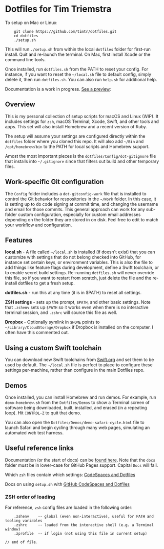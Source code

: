 # Dotfiles for Tim Triemstra

To setup on Mac or Linux:

```
    git clone https://github.com/timtr/dotfiles.git
    cd dotfiles
    ./setup.sh
```

This will run `./setup.sh` from within the local `dotfiles` folder for first-run install. Quit and re-launch the terminal. On Mac, first install Xcode or the command line tools. 

Once installed, run `dotfiles.sh` from the PATH to reset your config. For instance, if you want to reset the `~/local.sh` file to default config, simply delete it, then run `dotfiles.sh`. You can also run `help.sh` for additional help.

Documentation is a work in progress. [See a preview](https://timtr.github.io/Dotfiles/):
    

## Overview

This is my personal collection of setup scripts for macOS and Linux (WIP). It includes settings for `zsh`, macOS Terminal, Xcode, Swift, and other tools and apps. This set will also install Homebrew and a recent version of Ruby.

The setup will assume your settings are configured directly within the `dotfiles` folder where you cloned this repo. It will also add `~/Bin` and `/opt/homebrew/bin` to the PATH for local scripts and Homebrew support. 

Amost the most important pieces is the `dotfiles/Config/dot-gitignore` file that installs into `~/.gitignore` since that filters out build and other temporary files.


## Work-specific Git configuration

The `Config` folder includes a `dot-gitconfig-work` file that is installed to control the Git behavior for respositories in the `~/Work` folder. In this case, it is setting up to do code signing at commit time, and changing the username and email for those commits. This general approach can work for any sub-folder custom configuration, especially for custom email addresses depending on the folder they are stored in on disk. Feel free to edit to match your workflow and configuration.


## Features

**local.sh** - A file called `~/local.sh` is installed (if doesn't exist) that you can customize with settings that do not belong checked into GitHub, for instance set certain keys, or environment variables. This is also the file to add things like feature flags during development, define a Swift toolchain, or to enable secret build settings. Re-running `dotfiles.sh` will never override this file, so if you want to restart from scratch, just delete the file and the re-install dotfiles to get a fresh setup.

**dotfiles.sh** - run this at any time (it is in $PATH) to reset all settings. 

**ZSH settings** - sets up the prompt, `$PATH`, and other basic settings. Note that `.zshenv` sets up `$PATH` so it works even when there is no interactive terminal session, and `.zshrc` will source this file as well.

**Dropbox** - Optionally symlink in `$HOME` points to `~/Library/CloudStorage/Dropbox` if Dropbox is installed on the computer. I often have this commented out.


## Using a custom Swift toolchain

You can download new Swift toolchains from [Swift.org](https://swift.org/download/#snapshots) and set them to be used by default.  The `~/local.sh` file is perfect to place to configure these settings per-machine, rather than configure in the main Dotfiles repo. 


## Demos

Once installed, you can install Homebrew and run demos. For example, run `demo-homebrew.sh` from the `Dotfiles/Demos` to show a Terminal screen of software being downloaded, built, installed, and erased (in a repeating loop). Hit `CONTROL-Z` to quit that demo.

You can also open the `Dotfiles/Demos/demo-safari-cycle.html` file to launch Safari and begin cycling through many web pages, simulating an automated web test harness. 


## Useful reference links

Documentation (or the start of docs) can be [found here](https://timtr.github.io/Dotfiles/docs/). Note that the `docs` folder must be in lower-case for GitHub Pages support. Capital `Docs` will fail.

Which `zsh` files contain which settings: [CodeSpaces and Dotfiles](https://unix.stackexchange.com/questions/71253/what-should-shouldnt-go-in-zshenv-zshrc-zlogin-zprofile-zlogout)

Docs on using `setup.sh` with [GitHub CodeSpaces and Dotfiles](https://docs.github.com/en/codespaces/customizing-your-codespace/personalizing-codespaces-for-your-account)


### ZSH order of loading

For reference, `zsh` config files are loaded in the following order:

```
    .zshenv    -- global (even non-interactive), useful for PATH and tooling variables
    .zshrc     -- loaded from the interactive shell (e.g. a Terminal window)
    .zprofile  -- if login (not using this file in current setup)
```



`// end of file.`
